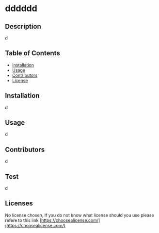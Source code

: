 
  # dddddd 
  ## Description 
  
  d
  
  ## Table of Contents
  
  - [Installation](#installation)
  - [Usage](#usage)
  - [Contributors](#contributors)
  - [License](#licenses)
  
  ## Installation
  d
  ## Usage
  d
  ## Contributors
  d
  ## Test
  d
  ## Licenses
  No license
   chosen, If you do not know what license should you use please refere to this link [https://choosealicense.com/](https://choosealicense.com/) 
 
  
